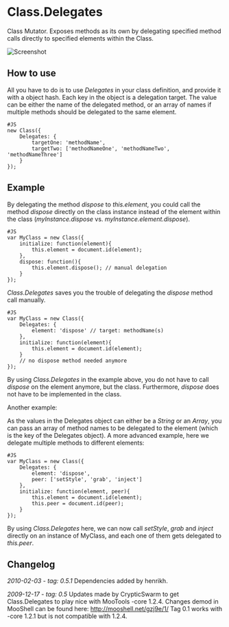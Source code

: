 Class.Delegates
===============

Class Mutator.
Exposes methods as its own by delegating specified method calls directly to specified elements within the Class.

![Screenshot](http://cannedapps.com/posterous/kevinvaldek/delegates.png)

How to use
----------

All you have to do is to use *Delegates* in your class definition, and provide it with a object hash.
Each key in the object is a delegation target. The value can be either the name of the delegated method, or an array of names if multiple methods should be delegated to the same element.

	#JS
	new Class({
		Delegates: {
			targetOne: 'methodName',
			targetTwo: ['methodNameOne', 'methodNameTwo', 'methodNameThree']
		}
	});

Example
-------

By delegating the method *dispose* to *this.element*, you could call the method *dispose* directly on the class instance instead of the element within the class (*myInstance.dispose* vs. *myInstance.element.dispose*).

	#JS
	var MyClass = new Class({
		initialize: function(element){
			this.element = document.id(element);
		},
		dispose: function(){
			this.element.dispose(); // manual delegation
		}
	});

*Class.Delegates* saves you the trouble of delegating the *dispose* method call manually.

	#JS
	var MyClass = new Class({
		Delegates: {
			element: 'dispose' // target: methodName(s)
		},
		initialize: function(element){
			this.element = document.id(element);
		}
		// no dispose method needed anymore
	});

By using *Class.Delegates* in the example above, you do not have to call *dispose* on the element anymore, but the class. Furthermore, *dispose* does not have to be implemented in the class.

Another example:

As the values in the Delegates object can either be a *String* or an *Array*, you can pass an array of method names to be delegated to the element (which is the key of the Delegates object). A more advanced example, here we delegate multiple methods to different elements:

	#JS
	var MyClass = new Class({
		Delegates: {
			element: 'dispose',
			peer: ['setStyle', 'grab', 'inject']
		},
		initialize: function(element, peer){
			this.element = document.id(element);
			this.peer = document.id(peer);
		}
	});

By using *Class.Delegates* here, we can now call *setStyle*, *grab* and *inject* directly on an instance of MyClass, and each one of them gets delegated to *this.peer*.

Changelog
---------

*2010-02-03 - tag: 0.5.1*
  Dependencies added by henrikh.

*2009-12-17 - tag: 0.5*
  Updates made by CrypticSwarm to get Class.Delegates to play nice with MooTools -core 1.2.4. Changes demod in MooShell can be found here: 
http://mooshell.net/gzj9e/1/
  Tag 0.1 works with -core 1.2.1 but is not compatible with 1.2.4.
